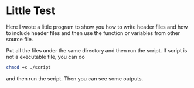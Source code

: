 # Little Test

Here I wrote a little program to show you how to write header files and how to include header files and then use the function or variables from other source file.

Put all the files under the same directory and then run the script. If script is not a executable file, you can do

```sh
chmod +x ./script
```

and then run the script. Then you can see some outputs.
